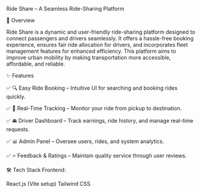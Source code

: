 Ride Share – A Seamless Ride-Sharing Platform

📌 Overview


Ride Share is a dynamic and user-friendly ride-sharing platform designed to connect passengers and drivers seamlessly. It offers a hassle-free booking experience, ensures fair ride allocation for drivers, and incorporates fleet management features for enhanced efficiency. This platform aims to improve urban mobility by making transportation more accessible, affordable, and reliable.

✨ Features


✅ 🔍 Easy Ride Booking – Intuitive UI for searching and booking rides quickly.


✅ 📍 Real-Time Tracking – Monitor your ride from pickup to destination.


✅ 🚘 Driver Dashboard – Track earnings, ride history, and manage real-time requests.


✅ 📊 Admin Panel – Oversee users, rides, and system analytics.


✅ ⭐ Feedback & Ratings – Maintain quality service through user reviews.

🛠️ Tech Stack
Frontend:

React.js (Vite setup)
Tailwind CSS
